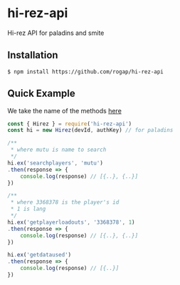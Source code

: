 # hi-rez-api
Hi-rez API for paladins and smite

## Installation

```
$ npm install https://github.com/rogap/hi-rez-api
```

## Quick Example

We take the name of the methods [here](https://docs.google.com/document/d/1OFS-3ocSx-1Rvg4afAnEHlT3917MAK_6eJTR6rzr-BM/edit#heading=h.fakdyhcc6v9q)

```js
const { Hirez } = require('hi-rez-api')
const hi = new Hirez(devId, authKey) // for paladins

/**
 * where mutu is name to search
 */
hi.ex('searchplayers', 'mutu')
.then(response => {
    console.log(response) // [{..}, {..}]
})

/**
 * where 3368378 is the player's id
 * 1 is lang
 */
hi.ex('getplayerloadouts', '3368378', 1)
.then(response => {
    console.log(response) // [{..}, {..}]
})

hi.ex('getdataused')
.then(response => {
    console.log(response) // [{..}]
})
```
